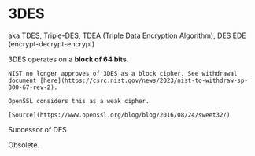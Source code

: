 # 3DES

aka TDES, Triple-DES, TDEA (Triple Data Encryption Algorithm), DES EDE (encrypt-decrypt-encrypt)

3DES operates on a **block of 64 bits**.

~~~admonish warning title="Obsolete"
NIST no longer approves of 3DES as a block cipher. See withdrawal document [here](https://csrc.nist.gov/news/2023/nist-to-withdraw-sp-800-67-rev-2).

OpenSSL considers this as a weak cipher.

[Source](https://www.openssl.org/blog/blog/2016/08/24/sweet32/)
~~~

Successor of DES

Obsolete.
